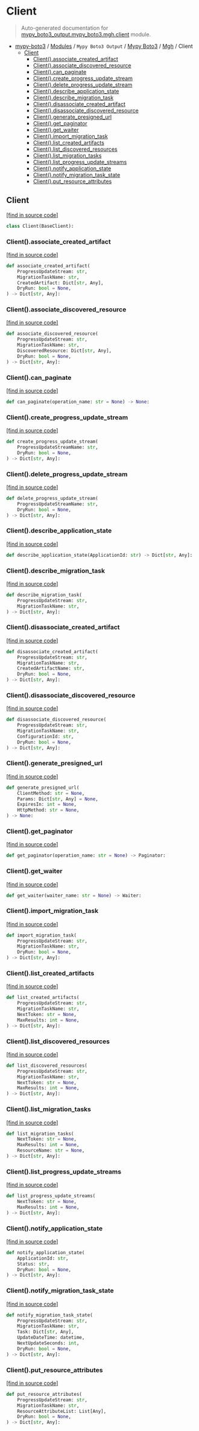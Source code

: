 # Client

> Auto-generated documentation for [mypy_boto3_output.mypy_boto3.mgh.client](https://github.com/vemel/mypy_boto3/blob/master/mypy_boto3_output/mypy_boto3/mgh/client.py) module.

- [mypy-boto3](../../../README.md#mypy_boto3) / [Modules](../../../MODULES.md#mypy-boto3-modules) / `Mypy Boto3 Output` / [Mypy Boto3](../index.md#mypy-boto3) / [Mgh](index.md#mgh) / Client
    - [Client](#client)
        - [Client().associate_created_artifact](#clientassociate_created_artifact)
        - [Client().associate_discovered_resource](#clientassociate_discovered_resource)
        - [Client().can_paginate](#clientcan_paginate)
        - [Client().create_progress_update_stream](#clientcreate_progress_update_stream)
        - [Client().delete_progress_update_stream](#clientdelete_progress_update_stream)
        - [Client().describe_application_state](#clientdescribe_application_state)
        - [Client().describe_migration_task](#clientdescribe_migration_task)
        - [Client().disassociate_created_artifact](#clientdisassociate_created_artifact)
        - [Client().disassociate_discovered_resource](#clientdisassociate_discovered_resource)
        - [Client().generate_presigned_url](#clientgenerate_presigned_url)
        - [Client().get_paginator](#clientget_paginator)
        - [Client().get_waiter](#clientget_waiter)
        - [Client().import_migration_task](#clientimport_migration_task)
        - [Client().list_created_artifacts](#clientlist_created_artifacts)
        - [Client().list_discovered_resources](#clientlist_discovered_resources)
        - [Client().list_migration_tasks](#clientlist_migration_tasks)
        - [Client().list_progress_update_streams](#clientlist_progress_update_streams)
        - [Client().notify_application_state](#clientnotify_application_state)
        - [Client().notify_migration_task_state](#clientnotify_migration_task_state)
        - [Client().put_resource_attributes](#clientput_resource_attributes)

## Client

[[find in source code]](https://github.com/vemel/mypy_boto3/blob/master/mypy_boto3_output/mypy_boto3/mgh/client.py#L13)

```python
class Client(BaseClient):
```

### Client().associate_created_artifact

[[find in source code]](https://github.com/vemel/mypy_boto3/blob/master/mypy_boto3_output/mypy_boto3/mgh/client.py#L16)

```python
def associate_created_artifact(
    ProgressUpdateStream: str,
    MigrationTaskName: str,
    CreatedArtifact: Dict[str, Any],
    DryRun: bool = None,
) -> Dict[str, Any]:
```

### Client().associate_discovered_resource

[[find in source code]](https://github.com/vemel/mypy_boto3/blob/master/mypy_boto3_output/mypy_boto3/mgh/client.py#L26)

```python
def associate_discovered_resource(
    ProgressUpdateStream: str,
    MigrationTaskName: str,
    DiscoveredResource: Dict[str, Any],
    DryRun: bool = None,
) -> Dict[str, Any]:
```

### Client().can_paginate

[[find in source code]](https://github.com/vemel/mypy_boto3/blob/master/mypy_boto3_output/mypy_boto3/mgh/client.py#L36)

```python
def can_paginate(operation_name: str = None) -> None:
```

### Client().create_progress_update_stream

[[find in source code]](https://github.com/vemel/mypy_boto3/blob/master/mypy_boto3_output/mypy_boto3/mgh/client.py#L40)

```python
def create_progress_update_stream(
    ProgressUpdateStreamName: str,
    DryRun: bool = None,
) -> Dict[str, Any]:
```

### Client().delete_progress_update_stream

[[find in source code]](https://github.com/vemel/mypy_boto3/blob/master/mypy_boto3_output/mypy_boto3/mgh/client.py#L46)

```python
def delete_progress_update_stream(
    ProgressUpdateStreamName: str,
    DryRun: bool = None,
) -> Dict[str, Any]:
```

### Client().describe_application_state

[[find in source code]](https://github.com/vemel/mypy_boto3/blob/master/mypy_boto3_output/mypy_boto3/mgh/client.py#L52)

```python
def describe_application_state(ApplicationId: str) -> Dict[str, Any]:
```

### Client().describe_migration_task

[[find in source code]](https://github.com/vemel/mypy_boto3/blob/master/mypy_boto3_output/mypy_boto3/mgh/client.py#L56)

```python
def describe_migration_task(
    ProgressUpdateStream: str,
    MigrationTaskName: str,
) -> Dict[str, Any]:
```

### Client().disassociate_created_artifact

[[find in source code]](https://github.com/vemel/mypy_boto3/blob/master/mypy_boto3_output/mypy_boto3/mgh/client.py#L62)

```python
def disassociate_created_artifact(
    ProgressUpdateStream: str,
    MigrationTaskName: str,
    CreatedArtifactName: str,
    DryRun: bool = None,
) -> Dict[str, Any]:
```

### Client().disassociate_discovered_resource

[[find in source code]](https://github.com/vemel/mypy_boto3/blob/master/mypy_boto3_output/mypy_boto3/mgh/client.py#L72)

```python
def disassociate_discovered_resource(
    ProgressUpdateStream: str,
    MigrationTaskName: str,
    ConfigurationId: str,
    DryRun: bool = None,
) -> Dict[str, Any]:
```

### Client().generate_presigned_url

[[find in source code]](https://github.com/vemel/mypy_boto3/blob/master/mypy_boto3_output/mypy_boto3/mgh/client.py#L82)

```python
def generate_presigned_url(
    ClientMethod: str = None,
    Params: Dict[str, Any] = None,
    ExpiresIn: int = None,
    HttpMethod: str = None,
) -> None:
```

### Client().get_paginator

[[find in source code]](https://github.com/vemel/mypy_boto3/blob/master/mypy_boto3_output/mypy_boto3/mgh/client.py#L92)

```python
def get_paginator(operation_name: str = None) -> Paginator:
```

### Client().get_waiter

[[find in source code]](https://github.com/vemel/mypy_boto3/blob/master/mypy_boto3_output/mypy_boto3/mgh/client.py#L96)

```python
def get_waiter(waiter_name: str = None) -> Waiter:
```

### Client().import_migration_task

[[find in source code]](https://github.com/vemel/mypy_boto3/blob/master/mypy_boto3_output/mypy_boto3/mgh/client.py#L100)

```python
def import_migration_task(
    ProgressUpdateStream: str,
    MigrationTaskName: str,
    DryRun: bool = None,
) -> Dict[str, Any]:
```

### Client().list_created_artifacts

[[find in source code]](https://github.com/vemel/mypy_boto3/blob/master/mypy_boto3_output/mypy_boto3/mgh/client.py#L106)

```python
def list_created_artifacts(
    ProgressUpdateStream: str,
    MigrationTaskName: str,
    NextToken: str = None,
    MaxResults: int = None,
) -> Dict[str, Any]:
```

### Client().list_discovered_resources

[[find in source code]](https://github.com/vemel/mypy_boto3/blob/master/mypy_boto3_output/mypy_boto3/mgh/client.py#L116)

```python
def list_discovered_resources(
    ProgressUpdateStream: str,
    MigrationTaskName: str,
    NextToken: str = None,
    MaxResults: int = None,
) -> Dict[str, Any]:
```

### Client().list_migration_tasks

[[find in source code]](https://github.com/vemel/mypy_boto3/blob/master/mypy_boto3_output/mypy_boto3/mgh/client.py#L126)

```python
def list_migration_tasks(
    NextToken: str = None,
    MaxResults: int = None,
    ResourceName: str = None,
) -> Dict[str, Any]:
```

### Client().list_progress_update_streams

[[find in source code]](https://github.com/vemel/mypy_boto3/blob/master/mypy_boto3_output/mypy_boto3/mgh/client.py#L132)

```python
def list_progress_update_streams(
    NextToken: str = None,
    MaxResults: int = None,
) -> Dict[str, Any]:
```

### Client().notify_application_state

[[find in source code]](https://github.com/vemel/mypy_boto3/blob/master/mypy_boto3_output/mypy_boto3/mgh/client.py#L138)

```python
def notify_application_state(
    ApplicationId: str,
    Status: str,
    DryRun: bool = None,
) -> Dict[str, Any]:
```

### Client().notify_migration_task_state

[[find in source code]](https://github.com/vemel/mypy_boto3/blob/master/mypy_boto3_output/mypy_boto3/mgh/client.py#L144)

```python
def notify_migration_task_state(
    ProgressUpdateStream: str,
    MigrationTaskName: str,
    Task: Dict[str, Any],
    UpdateDateTime: datetime,
    NextUpdateSeconds: int,
    DryRun: bool = None,
) -> Dict[str, Any]:
```

### Client().put_resource_attributes

[[find in source code]](https://github.com/vemel/mypy_boto3/blob/master/mypy_boto3_output/mypy_boto3/mgh/client.py#L156)

```python
def put_resource_attributes(
    ProgressUpdateStream: str,
    MigrationTaskName: str,
    ResourceAttributeList: List[Any],
    DryRun: bool = None,
) -> Dict[str, Any]:
```
